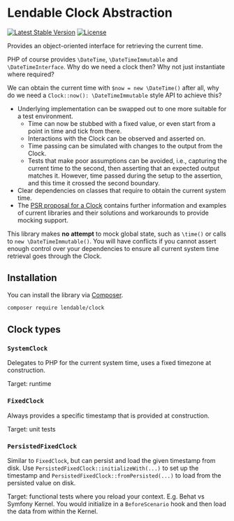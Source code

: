 Lendable Clock Abstraction
====

[![Latest Stable Version](https://poser.pugx.org/lendable/clock/v/stable)](https://packagist.org/packages/lendable/clock)
[![License](https://poser.pugx.org/lendable/clock/license)](https://packagist.org/packages/lendable/clock)

Provides an object-oriented interface for retrieving the current time.

PHP of course provides `\DateTime`, `\DateTimeImmutable` and `\DateTimeInterface`. Why do we need a clock then? Why not just instantiate where required? 

We can obtain the current time with `$now = new \DateTime()` after all, why do we need a `Clock::now(): \DateTimeImmutable` style API to achieve this?

* Underlying implementation can be swapped out to one more suitable for a test environment.
  * Time can now be stubbed with a fixed value, or even start from a point in time and tick from there.
  * Interactions with the Clock can be observed and asserted on.
  * Time passing can be simulated with changes to the output from the Clock.
  * Tests that make poor assumptions can be avoided, i.e., capturing the current time to the second, then asserting that an expected output matches it. However, time passed during the setup to the assertion, and this time it crossed the second boundary.
* Clear dependencies on classes that require to obtain the current system time.
* The [PSR proposal for a Clock](https://github.com/php-fig/fig-standards/blob/master/proposed/clock-meta.md) contains further information and examples of current libraries and their solutions and workarounds to provide mocking support.

This library makes **no attempt** to mock global state, such as `\time()` or calls to `new \DateTimeImmutable()`. You will have conflicts if you cannot assert enough control over your dependencies to ensure all current system time retrieval goes through the Clock.

## Installation
You can install the library via [Composer](https://getcomposer.org/).

```bash
composer require lendable/clock
```

## Clock types
### `SystemClock`
Delegates to PHP for the current system time, uses a fixed timezone at construction.

Target: runtime

### `FixedClock`
Always provides a specific timestamp that is provided at construction.

Target: unit tests 

### `PersistedFixedClock`
Similar to `FixedClock`, but can persist and load the given timestamp from disk.
Use `PersistedFixedClock::initializeWith(...)` to set up the timestamp and `PersistedFixedClock::fromPersisted(...)`
to load from the persisted value on disk.

Target: functional tests where you reload your context. E.g. Behat vs Symfony Kernel. You
would initialize in a `BeforeScenario` hook and then load the data from within the Kernel. 

 
